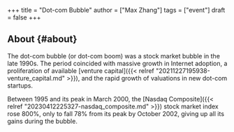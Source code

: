 +++
title = "Dot-com Bubble"
author = ["Max Zhang"]
tags = ["event"]
draft = false
+++

## About {#about}

The dot-com bubble (or dot-com boom) was a stock market bubble in the late 1990s. The period coincided with massive growth in Internet adoption, a proliferation of available [venture capital]({{< relref "20211227195938-venture_capital.md" >}}), and the rapid growth of valuations in new dot-com startups.

Between 1995 and its peak in March 2000, the [Nasdaq Composite]({{< relref "20230412225327-nasdaq_composite.md" >}}) stock market index rose 800%, only to fall 78% from its peak by October 2002, giving up all its gains during the bubble.
